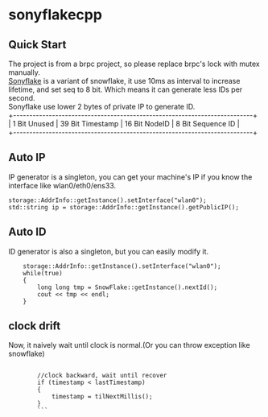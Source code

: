 # sonyflakecpp

## Quick Start
The project is from a brpc project, so please replace brpc's lock with mutex manually.  
[Sonyflake](https://github.com/sony/sonyflake) is a variant of snowflake, it use 10ms as interval to increase lifetime, and set seq to 8 bit. Which means it can generate less IDs per second.   
Sonyflake use lower 2 bytes of private IP to generate ID.   
+--------------------------------------------------------------------------+   
| 1 Bit Unused | 39 Bit Timestamp |  16 Bit NodeID  |   8 Bit Sequence ID |   
+--------------------------------------------------------------------------+   

## Auto IP 
IP generator is a singleton, you can get your machine's IP if you know the interface like wlan0/eth0/ens33.  
```
storage::AddrInfo::getInstance().setInterface("wlan0");
std::string ip = storage::AddrInfo::getInstance().getPublicIP();
```

## Auto ID
ID generator is also a singleton, but you can easily modify it.  
```
    storage::AddrInfo::getInstance().setInterface("wlan0");
    while(true)
    {   
        long long tmp = SnowFlake::getInstance().nextId();
        cout << tmp << endl;
    }
```

##  clock drift 
Now, it naively wait until clock is normal.(Or you can throw exception like snowflake)
```

        //clock backward, wait until recover
        if (timestamp < lastTimestamp) 
        {
            timestamp = tilNextMillis();
        }
        ```
